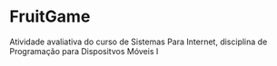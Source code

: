 # FruitGame
Atividade avaliativa do curso de Sistemas Para Internet, disciplina de Programação para Dispositvos Móveis I
